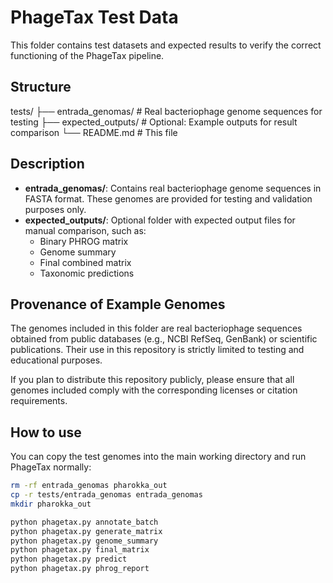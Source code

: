 # PhageTax Test Data

This folder contains test datasets and expected results to verify the correct functioning of the PhageTax pipeline.

## Structure

tests/
├── entrada_genomas/ # Real bacteriophage genome sequences for testing
├── expected_outputs/ # Optional: Example outputs for result comparison
└── README.md # This file


## Description

- **entrada_genomas/**: Contains real bacteriophage genome sequences in FASTA format. These genomes are provided for testing and validation purposes only.
- **expected_outputs/**: Optional folder with expected output files for manual comparison, such as:
  - Binary PHROG matrix
  - Genome summary
  - Final combined matrix
  - Taxonomic predictions

## Provenance of Example Genomes

The genomes included in this folder are real bacteriophage sequences obtained from public databases (e.g., NCBI RefSeq, GenBank) or scientific publications. Their use in this repository is strictly limited to testing and educational purposes.

If you plan to distribute this repository publicly, please ensure that all genomes included comply with the corresponding licenses or citation requirements.

## How to use

You can copy the test genomes into the main working directory and run PhageTax normally:

```bash
rm -rf entrada_genomas pharokka_out
cp -r tests/entrada_genomas entrada_genomas
mkdir pharokka_out

python phagetax.py annotate_batch
python phagetax.py generate_matrix
python phagetax.py genome_summary
python phagetax.py final_matrix
python phagetax.py predict
python phagetax.py phrog_report
